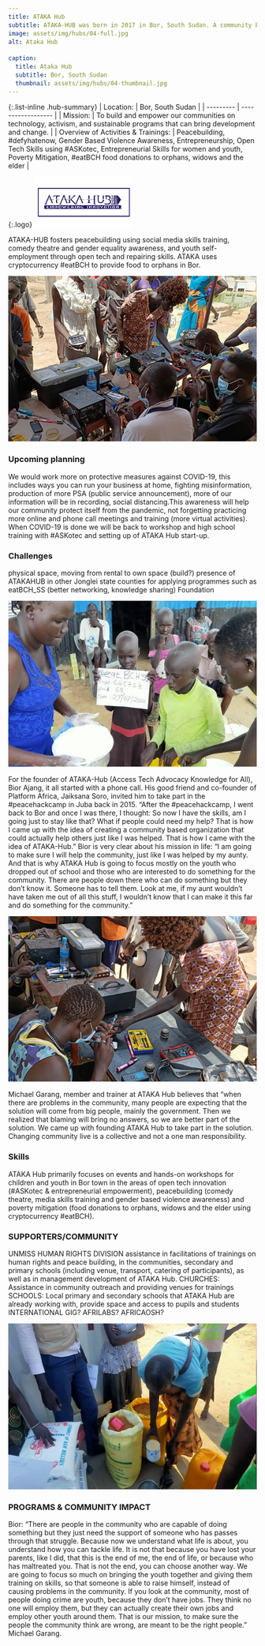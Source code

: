 ```yaml
---
title: ATAKA Hub
subtitle: ATAKA-HUB was born in 2017 in Bor, South Sudan. A community based innovation centre ATAKA-HUB focus primarily on youth who dropped out of school and interested to do something for the community.
image: assets/img/hubs/04-full.jpg
alt: Ataka Hub

caption:
  title: Ataka Hub
  subtitle: Bor, South Sudan
  thumbnail: assets/img/hubs/04-thumbnail.jpg
---
```


{:.list-inline .hub-summary}
| Location: | Bor, South Sudan |
| --------- | ------------------ |
| Mission:  | To build and empower our communities on technology, activism, and sustainable programs that can bring development and change. |
| Overview of Activities & Trainings: |  Peacebuilding, #defyhatenow, Gender Based Violence Awareness, Entrepreneurship, Open Tech Skills using #ASKotec, Entrepreneurial Skills for women and youth, Poverty Mitigation, #eatBCH food donations to orphans, widows and the elder |

{:.logo}
![ATAKA Hub](../assets/img/hubs/04-logo.png)

ATAKA-HUB fosters peacebuilding using social media skills training, comedy theatre and gender equality awareness, and youth self-employment through open tech and repairing skills. ATAKA uses cryptocurrency #eatBCH to provide food to orphans in Bor.

![Ataka Hub](/assets/img/hubs/04-content-1.jpg)

### Upcoming planning

We would work more on protective measures against COVID-19, this includes ways you can run your business at home, fighting misinformation, production of more PSA (public service announcement), more of our information will be in recording, social distancing.This awareness will help our community protect itself from the pandemic, not forgetting practicing more online and phone call meetings and training (more virtual activities). When COVID-19 is done we will be back to workshop and high school training with #ASKotec and setting up of ATAKA Hub start-up.

### Challenges

physical space, moving from rental to own space (build?)
presence of ATAKAHUB in other Jonglei state counties for applying programmes such as eatBCH_SS (better networking, knowledge sharing)
Foundation

![Ataka Hub](/assets/img/hubs/04-content-2.jpg)

For the founder of ATAKA-Hub (Access Tech Advocacy Knowledge for All), Bior Ajang, it all started with a phone call. His good friend and co-founder of Platform Africa, Jaiksana Soro, invited him to take part in the #peacehackcamp in Juba back in 2015. “After the #peacehackcamp, I went back to Bor and once I was there, I thought: So now I have the skills, am I going just to stay like that? What if people could need my help? That is how I came up with the idea of creating a community based organization that could actually help others just like I was helped. That is how I came with the idea of ATAKA-Hub.”
Bior is very clear about his mission in life: “I am going to make sure I will help the community, just like I was helped by my aunty. And that is why ATAKA Hub is going to focus mostly on the youth who dropped out of school and those who are interested to do something for the community. There are people down there who can do something but they don’t know it. Someone has to tell them. Look at me, if my aunt wouldn’t have taken me out of all this stuff, I wouldn’t know that I can make it this far and do something for the community.”

![Ataka Hub](/assets/img/hubs/04-content-3.jpg)

Michael Garang, member and trainer at ATAKA Hub believes that “when there are problems in the community, many people are expecting that the solution will come from big people, mainly the government. Then we realized that blaming will bring no answers, so we are better part of the solution. We came up with founding ATAKA Hub to take part in the solution. Changing community live is a collective and not a one man responsibility.

### Skills

ATAKA Hub primarily focuses on events and hands-on workshops for children and youth in Bor town in the areas of open tech innovation (#ASKotec & entrepreneurial empowerment), peacebuilding (comedy theatre, media skills training and gender based violence awareness) and poverty mitigation (food donations to orphans, widows and the elder using cryptocurrency #eatBCH).

### SUPPORTERS/COMMUNITY

UNMISS HUMAN RIGHTS DIVISION
assistance in facilitations of trainings on human rights and peace building, in the communities, secondary and primary schools (including venue, transport, catering of participants), as well as in management development of ATAKA Hub.
CHURCHES: Assistance in community outreach and providing venues for trainings
SCHOOLS: Local primary and secondary schools that ATAKA Hub are already working with, provide space and access to pupils and students
INTERNATIONAL
GIG? AFRILABS? AFRICAOSH?

![Ataka Hub](/assets/img/hubs/04-content-4.jpg)

### PROGRAMS & COMMUNITY IMPACT

Bior: “There are people in the community who are capable of doing something but they just need the support of someone who has passes through that struggle. Because now we understand what life is about, you understand how you can tackle life. It is not that because you have lost your parents, like I did, that this is the end of me, the end of life, or because who has maltreated you. That is not the end, you can choose another way. We are going to focus so much on bringing the youth together and giving them training on skills, so that someone is able to raise himself, instead of causing problems in the community. If you look at the community, most of people doing crime are youth, because they don’t have jobs. They think no one will employ them, but they can actually create their own jobs and employ other youth around them. That is our mission, to make sure the people the community think are wrong, are meant to be the right people.” Michael Garang.